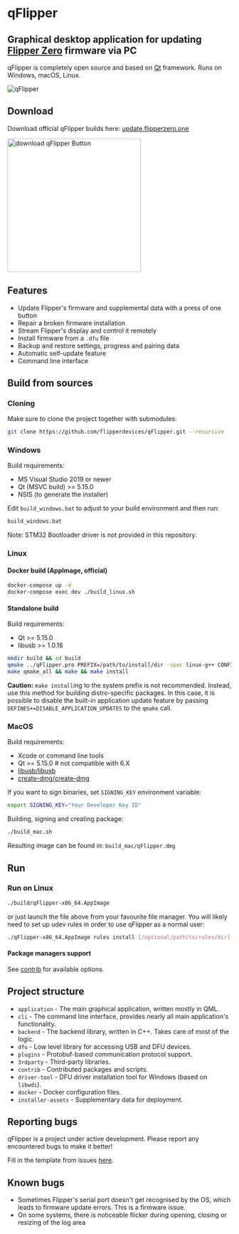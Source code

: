 # qFlipper

## Graphical desktop application for updating [Flipper Zero](https://flipperzero.one/) firmware via PC

qFlipper is completely open source and based on [Qt](https://www.qt.io/) framework. Runs on Windows, macOS, Linux.

![qFlipper](https://cdn.flipperzero.one/qflipper_logo_with_connected_flipper.png "connect the flipperzero")

## Download

Download official qFlipper builds here: [update.flipperzero.one](https://update.flipperzero.one/)

[<img width="300" alt="download qFlipper Button" src="https://cdn.flipperzero.one/download_qFlipper_button.png" />](https://update.flipperzero.one)

## Features

* Update Flipper's firmware and supplemental data with a press of one button
* Repair a broken firmware installation
* Stream Flipper's display and control it remotely
* Install firmware from a `.dfu` file
* Backup and restore settings, progress and pairing data
* Automatic self-update feature
* Command line interface

## Build from sources

### Cloning

Make sure to clone the project together with submodules:

```sh
git clone https://github.com/flipperdevices/qFlipper.git --recursive
```

### Windows

Build requirements:

* MS Visual Studio 2019 or newer
* Qt (MSVC build) >= 5.15.0
* NSIS (to generate the installer)

Edit `build_windows.bat` to adjust to your build environment and then run:

```cmd
build_windows.bat
```

Note: STM32 Bootloader driver is not provided in this repository.

### Linux

#### Docker build (AppImage, official)

```sh
docker-compose up -d
docker-compose exec dev ./build_linux.sh
```

#### Standalone build

Build requirements:

* Qt >= 5.15.0
* libusb >= 1.0.16

```sh
mkdir build && cd build
qmake ../qFlipper.pro PREFIX=/path/to/install/dir -spec linux-g++ CONFIG+=qtquickcompiler &&
make qmake_all && make && make install
```

**Caution:** `make install`ing to the system prefix is not recommended. Instead, use this method for building distro-specific packages.
In this case, it is possible to disable the built-in application update feature by passing `DEFINES+=DISABLE_APPLICATION_UPDATES` to the `qmake` call.

### MacOS

Build requirements:

* Xcode or command line tools
* Qt >= 5.15.0 # not compatible with 6.X
* [libusb/libusb](https://github.com/libusb/libusb)
* [create-dmg/create-dmg](https://github.com/create-dmg/create-dmg)

If you want to sign binaries, set `SIGNING_KEY` environment variable:

```sh
export SIGNING_KEY="Your Developer Key ID"
```

Building, signing and creating package:

```sh
./build_mac.sh
```

Resulting image can be found in: `build_mac/qFlipper.dmg`

## Run

### Run on Linux

```sh
./build/qFlipper-x86_64.AppImage
```

or just launch the file above from your favourite file manager.
You will likely need to set up udev rules in order to use qFlipper as a normal user:

```sh
./qFlipper-x86_64.AppImage rules install [/optional/path/to/rules/dir]
```

#### Package managers support

See [contrib](./contrib) for available options.

## Project structure

* `application` - The main graphical application, written mostly in QML.
* `cli` - The command line interface, provides nearly all main application's functionality.
* `backend` - The backend library, written in C++. Takes care of most of the logic.
* `dfu` - Low level library for accessing USB and DFU devices.
* `plugins` - Protobuf-based communication protocol support.
* `3rdparty` - Third-party libraries.
* `contrib` - Contributed packages and scripts.
* `driver-tool` - DFU driver installation tool for Windows (based on `libwdi`).
* `docker` - Docker configuration files.
* `installer-assets` - Supplementary data for deployment.

## Reporting bugs

qFlipper is a project under active development. Please report any encountered bugs to make it better!

Fill in the template from issues [here](https://github.com/flipperdevices/qFlipper/issues/new?assignees=&labels=bug&template=bug_report.md&title=).

## Known bugs

* Sometimes Flipper's serial port doesn't get recognised by the OS, which leads to firmware update errors. This is a firmware issue.
* On some systems, there is noticeable flicker during opening, closing or resizing of the log area
